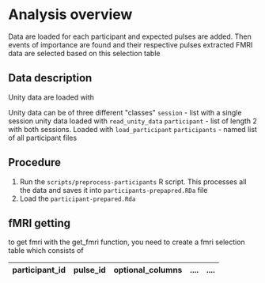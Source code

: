 # Analysis overview

Data are loaded for each participant and expected pulses are added. Then events of importance are found and their respective pulses extracted FMRI data are selected based on this selection table


## Data description
Unity data are loaded with 

Unity data can be of three different "classes"
`session` - list with a single session unity data loaded with `read_unity_data`
`participant` - list of length 2 with both sessions. Loaded with `load_participant`
`participants` - named list of all participant files


## Procedure
1. Run the `scripts/preprocess-participants` R script. This processes all the data and saves it into `participants-prepapred.RDa` file
2. Load the `participant-prepared.Rda`

## fMRI getting
to get fmri with the get_fmri function, you need to create a fmri selection table which consists of 

|participant_id|pulse_id|optional_columns|....|....|
|-------|-------|-------|-----|------|


